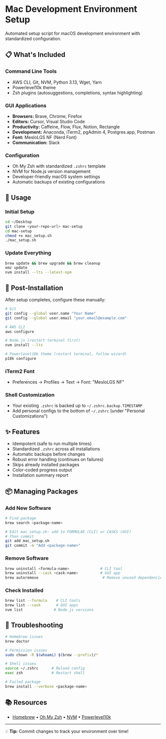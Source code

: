 # Mac Development Environment Setup

Automated setup script for macOS development environment with standardized configuration.

## 📋 What's Included

### Command Line Tools
- AWS CLI, Git, NVM, Python 3.13, Wget, Yarn
- Powerlevel10k theme
- Zsh plugins (autosuggestions, completions, syntax highlighting)

### GUI Applications
- **Browsers:** Brave, Chrome, Firefox
- **Editors:** Cursor, Visual Studio Code
- **Productivity:** Caffeine, Flow, Flux, Notion, Rectangle
- **Development:** Anaconda, iTerm2, pgAdmin 4, Postgres.app, Postman
- **Font:** MesloLGS NF (Nerd Font)
- **Communication:** Slack

### Configuration
- Oh My Zsh with standardized `.zshrc` template
- NVM for Node.js version management
- Developer-friendly macOS system settings
- Automatic backups of existing configurations

## 🚀 Usage

### Initial Setup
```bash
cd ~/Desktop
git clone <your-repo-url> mac-setup
cd mac-setup
chmod +x mac_setup.sh
./mac_setup.sh
```

### Update Everything
```bash
brew update && brew upgrade && brew cleanup
omz update
nvm install --lts --latest-npm
```

## 🔧 Post-Installation

After setup completes, configure these manually:

```bash
# Git
git config --global user.name "Your Name"
git config --global user.email "your.email@example.com"

# AWS CLI
aws configure

# Node.js (restart terminal first)
nvm install --lts

# Powerlevel10k theme (restart terminal, follow wizard)
p10k configure
```

### iTerm2 Font
- Preferences → Profiles → Text → Font: "MesloLGS NF"

### Shell Customization
- Your existing `.zshrc` is backed up to `~/.zshrc.backup.TIMESTAMP`
- Add personal configs to the bottom of `~/.zshrc` (under "Personal Customizations")

## ✨ Features

- Idempotent (safe to run multiple times)
- Standardized `.zshrc` across all installations
- Automatic backups before changes
- Robust error handling (continues on failures)
- Skips already installed packages
- Color-coded progress output
- Installation summary report

## 📦 Managing Packages

### Add New Software
```bash
# Find package
brew search <package-name>

# Edit mac_setup.sh: add to FORMULAE (CLI) or CASKS (GUI)
# Then commit
git add mac_setup.sh
git commit -m "Add <package-name>"
```

### Remove Software
```bash
brew uninstall <formula-name>              # CLI tool
brew uninstall --cask <cask-name>          # GUI app
brew autoremove                             # Remove unused dependencies
```

### Check Installed
```bash
brew list --formula    # CLI tools
brew list --cask       # GUI apps
nvm list              # Node.js versions
```

## 🐛 Troubleshooting

```bash
# Homebrew issues
brew doctor

# Permission issues
sudo chown -R $(whoami) $(brew --prefix)/*

# Shell issues
source ~/.zshrc      # Reload config
exec zsh             # Restart shell

# Failed package
brew install --verbose <package-name>
```

## 📚 Resources

- [Homebrew](https://docs.brew.sh/) • [Oh My Zsh](https://ohmyz.sh/) • [NVM](https://github.com/nvm-sh/nvm) • [Powerlevel10k](https://github.com/romkatv/powerlevel10k)

---

💡 **Tip:** Commit changes to track your environment over time!

